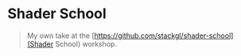 # Shader School
> My own take at the [https://github.com/stackgl/shader-school](Shader School) workshop.
